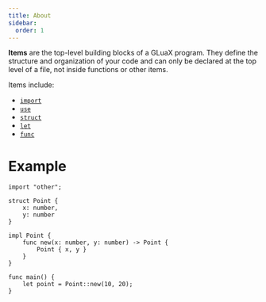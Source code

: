 ```yaml
---
title: About
sidebar:
  order: 1
---
```


**Items** are the top-level building blocks of a GLuaX program. They define the structure and organization of your code and can only be declared at the top level of a file, not inside functions or other items.

Items include:

- [`import`](../import)
- [`use`](../use)
- [`struct`](../struct)
- [`let`](../../let)
- [`func`](../func)

# Example

```gluax
import "other";

struct Point {
    x: number,
    y: number
}

impl Point {
    func new(x: number, y: number) -> Point {
        Point { x, y }
    }
}

func main() {
    let point = Point::new(10, 20);
}
```
